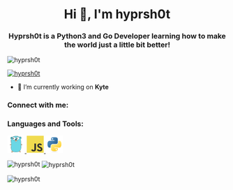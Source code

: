 <h1 align="center">Hi 👋, I'm hyprsh0t</h1>
<h3 align="center">Hyprsh0t is a Python3 and Go Developer learning how to make the world just a little bit better!</h3>

<p align="left"> <img src="https://komarev.com/ghpvc/?username=hyprsh0t&label=Profile%20views&color=0e75b6&style=flat" alt="hyprsh0t" /> </p>

<p align="left"> <a href="https://github.com/ryo-ma/github-profile-trophy"><img src="https://github-profile-trophy.vercel.app/?username=hyprsh0t" alt="hyprsh0t" /></a> </p>

- 🔭 I’m currently working on **Kyte**

<h3 align="left">Connect with me:</h3>
<p align="left">
</p>

<h3 align="left">Languages and Tools:</h3>
<p align="left"> <a href="https://golang.org" target="_blank" rel="noreferrer"> <img src="https://raw.githubusercontent.com/devicons/devicon/master/icons/go/go-original.svg" alt="go" width="40" height="40"/> </a> <a href="https://developer.mozilla.org/en-US/docs/Web/JavaScript" target="_blank" rel="noreferrer"> <img src="https://raw.githubusercontent.com/devicons/devicon/master/icons/javascript/javascript-original.svg" alt="javascript" width="40" height="40"/> </a> <a href="https://www.python.org" target="_blank" rel="noreferrer"> <img src="https://raw.githubusercontent.com/devicons/devicon/master/icons/python/python-original.svg" alt="python" width="40" height="40"/> </a> </p>

<p><img align="left" src="https://github-readme-stats.vercel.app/api/top-langs?username=hyprsh0t&show_icons=true&locale=en&layout=compact" alt="hyprsh0t" /></p>

<p>&nbsp;<img align="center" src="https://github-readme-stats.vercel.app/api?username=hyprsh0t&show_icons=true&locale=en" alt="hyprsh0t" /></p>

<p><img align="center" src="https://github-readme-streak-stats.herokuapp.com/?user=hyprsh0t&" alt="hyprsh0t" /></p>

